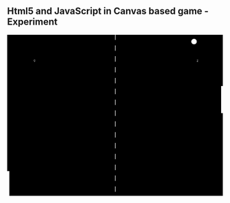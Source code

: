 Html5 and JavaScript in Canvas based game - Experiment
---

![Game_Ball_and_Paddle](https://github.com/r4nd3l/Game_Ball_and_Paddle/blob/master/img/sample.png)
